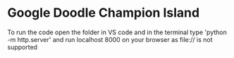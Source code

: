# Google Doodle Champion Island

To run the code open the folder in VS code and in the terminal type 'python -m http.server' and run localhost 8000 on your browser as file:// is not supported
